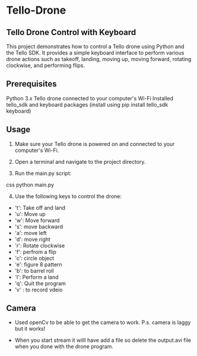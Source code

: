 # Tello-Drone

## Tello Drone Control with Keyboard

This project demonstrates how to control a Tello drone using Python and the Tello SDK. It provides a simple keyboard interface to perform various drone actions such as takeoff, landing, moving up, moving forward, rotating clockwise, and performing flips.

## Prerequisites

Python 3.x
Tello drone connected to your computer's Wi-Fi
Installed tello_sdk and keyboard packages (install using pip install tello_sdk keyboard)

## Usage

1. Make sure your Tello drone is powered on and connected to your computer's Wi-Fi.

2. Open a terminal and navigate to the project directory.

3. Run the main.py script:

css
python main.py

4. Use the following keys to control the drone:

* 't': Take off and land
* 'u': Move up
* 'w': Move forward
* 's': move backward
* 'a': move left
* 'd': move right
* 'r': Rotate clockwise
* 'f': perfrom a flip
* 'c': circle object
* 'e': figure 8 pattern
* 'b': to barrel roll
* 'l': Perform a land
* 'q': Quit the program
* 'v' : to record vdeio

## Camera

* Used openCv to be able to get the camera to work. P.s. camera is laggy but it works!

* When you start stream it willl have add a file so delete the output.avi file when you done with the drone program. 